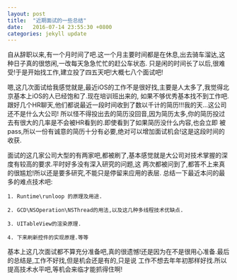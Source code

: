 ```yaml
---
layout: post
title:  "近期面试的一些总结"
date:   2016-07-14 23:55:30 +0800
categories: jekyll update
---
```


自从辞职以来,有一个月时间了吧.这一个月主要时间都是在休息,出去骑车溜达,这种日子真的很悠闲,一改每天急急忙忙的赶公车状态.
只是闲的时间长了以后,很难受!于是开始找工作,建立投了四五天吧!大概七八个面试吧!

嗯,这几次面试给我感觉就是,最近iOS的工作不是很好找,主要是人太多了,我觉得北京基本上iOS的人已经饱和了.现在培训班出来的,
如果不够优秀基本找不到工作吧.跟好几个HR聊天,他们都说最近一段时间收到了数以千计的简历!!!我的天...这公司还不是什么大公司!
所以怪不得投出去的简历没回音,因为简历太多,你的简历投过去有很大的几率是不会被HR看到的.即使看到了如果简历没什么内容,也会立即
被pass,所以一份有诚意的简历十分有必要,绝对可以增加面试机会!这是这段时间的收获.

面试的这几家公司大型的有两家吧,都被刷了,基本感觉就是大公司对技术掌握的深度有较高的要求.平时好多没有深入研究的问题,这
两次都被问到了,都答不上来真的很尴尬!所以还是要多研究,不能只是停留来应用的表层.
    总结一下最近本问的最多的难点技术吧:

    1. Runtime\runloop 的原理及用途.

    2. GCD\NSOperation\NSThread的用法,以及这几种多线程技术优缺点.

    3. UITableView的渲染原理.

    4. 下来刷新控件的实现原理.等等

基本上这几次面试都不算充分准备吧,真的很遗憾!还是因为在不是很用心准备.最后的总结是,工作不好找,但是机会还是有的,只是说
工作不想去年年初那样好找.所以提高技术水平吧,等机会来临才能抓得住啊!